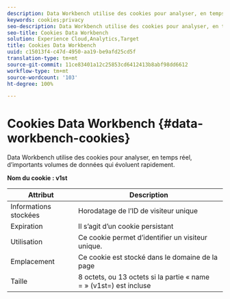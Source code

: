 ```yaml
---
description: Data Workbench utilise des cookies pour analyser, en temps réel, d’importants volumes de données qui évoluent rapidement.
keywords: cookies;privacy
seo-description: Data Workbench utilise des cookies pour analyser, en temps réel, d’importants volumes de données qui évoluent rapidement.
seo-title: Cookies Data Workbench
solution: Experience Cloud,Analytics,Target
title: Cookies Data Workbench
uuid: c15013f4-c47d-4950-aa19-be9afd25cd5f
translation-type: tm+mt
source-git-commit: 11ce83401a12c25853cd6412413b8abf98dd6612
workflow-type: tm+mt
source-wordcount: '103'
ht-degree: 100%

---
```



# Cookies Data Workbench {#data-workbench-cookies}

Data Workbench utilise des cookies pour analyser, en temps réel, d’importants volumes de données qui évoluent rapidement.

**Nom du cookie : v1st**

| Attribut | Description |
|---|---|
| Informations stockées | Horodatage de l’ID de visiteur unique |
| Expiration | Il s’agit d’un cookie persistant |
| Utilisation | Ce cookie permet d’identifier un visiteur unique.  |
| Emplacement | Ce cookie est stocké dans le domaine de la page |
| Taille | 8 octets, ou 13 octets si la partie « name = » (v1st=) est incluse |

